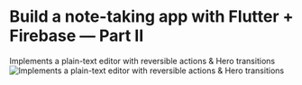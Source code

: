 # Build a note-taking app with Flutter + Firebase — Part II
Implements a plain-text editor with reversible actions & Hero transitions
![Implements a plain-text editor with reversible actions & Hero transitions](https://iswift.ru/images/1_gVY7JU07MLstpEzGwgYDFA.jpeg)
